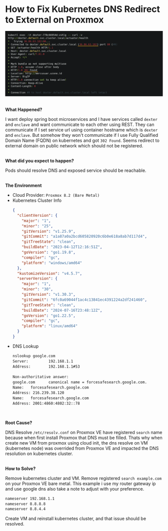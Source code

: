 # How to Fix Kubernetes DNS Redirect to External on Proxmox


![Kubernetes FQDN got 302 found](/images/kubernetes-fqdn-302-found.png)
<br><br>

**What Happened?**

I want deploy spring boot microservices and I have services called `dexter` and `enclave` and want communicate to each other using REST. They can communicate if I set service url using container hostname which is `dexter` and `enclave`. But somehow they won't communicate if I use Fully Qualified Domain Name (FQDN) on kubernetes and got `302 Found`. Seems redirect to external domain on public network which should not be registered.<br><br>

**What did you expect to happen?**

Pods should resolve DNS and exposed service should be reachable.<br><br>

**The Environment**

- Cloud Provider: `Proxmox 8.2 (Bare Metal)`
- Kubernetes Cluster Info 
  ```json
  {
    "clientVersion": {
      "major": "1",
      "minor": "25",
      "gitVersion": "v1.25.9",
      "gitCommit": "a1a87a0a2bcd605820920c6b0e618a8ab7d117d4",
      "gitTreeState": "clean",
      "buildDate": "2023-04-12T12:16:51Z",
      "goVersion": "go1.19.8",
      "compiler": "gc",
      "platform": "windows/amd64"
    },
    "kustomizeVersion": "v4.5.7",
    "serverVersion": {
      "major": "1",
      "minor": "30",
      "gitVersion": "v1.30.3",
      "gitCommit": "6fc0a69044f1ac4c13841ec4391224a2df241460",
      "gitTreeState": "clean",
      "buildDate": "2024-07-16T23:48:12Z",
      "goVersion": "go1.22.5",
      "compiler": "gc",
      "platform": "linux/amd64"
    }
  }
  ```
- DNS Lookup
  ```bash
  nslookup google.com
  Server:         192.168.1.1
  Address:        192.168.1.1#53

  Non-authoritative answer:
  google.com      canonical name = forcesafesearch.google.com.
  Name:   forcesafesearch.google.com
  Address: 216.239.38.120
  Name:   forcesafesearch.google.com
  Address: 2001:4860:4802:32::78
  ```
<br>

**Root Cause?**

DNS Resolve `/etc/resolv.conf` on Proxmox VE have registered `search` name because when first install Proxmox that DNS must be filled. Thats why when create new VM from proxmox using cloud init, the dns resolve on VM (kubernetes node) was overrided from Proxmox VE and impacted the DNS resolution on kubernetes cluster.<br><br>

**How to Solve?**

Remove kubernetes cluster and VM. Remove registered `search example.com` on your Proxmox VE bare metal. This example i use my router gateway ip and use google dns also take a note to adjust with your preference.

```bash
nameserver 192.168.1.1
nameserver 8.8.8.8
nameserver 8.8.4.4
```

Create VM and reinstall kubernetes cluster, and that issue should be resolved.
